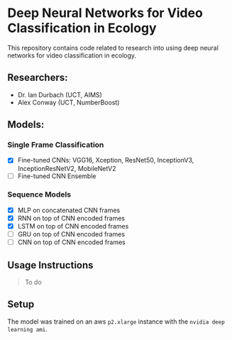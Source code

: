 # Deep Neural Networks for Video Classification in Ecology

This repository contains code related to research into using deep neural networks for video classification in ecology.

## Researchers:
* Dr. Ian Durbach (UCT, AIMS)
* Alex Conway (UCT, NumberBoost)

## Models:

### Single Frame Classification
* [x] Fine-tuned CNNs: VGG16, Xception, ResNet50, InceptionV3, InceptionResNetV2, MobileNetV2
* [ ] Fine-tuned CNN Ensemble

### Sequence Models
* [x] MLP on concatenated CNN frames 
* [x] RNN on top of CNN encoded frames
* [x] LSTM on top of CNN encoded frames
* [ ] GRU on top of CNN encoded frames
* [ ] CNN on top of CNN encoded frames

## Usage Instructions

> To do

## Setup

The model was trained on an aws `p2.xlarge` instance with the `nvidia deep learning ami`.

